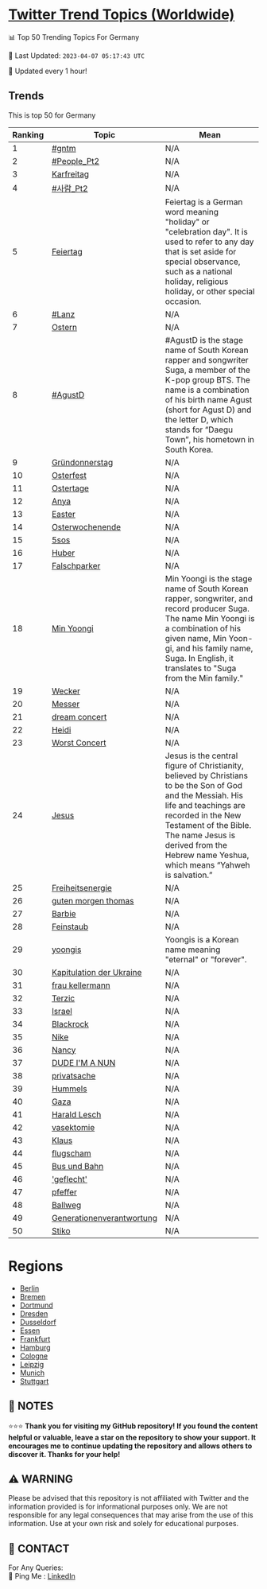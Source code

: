 [Twitter Trend Topics (Worldwide)](https://github.com/ErcinDedeoglu/Twitter-Trend-Topics)
==========


📊 Top 50 Trending Topics For Germany

📆 Last Updated: `2023-04-07 05:17:43 UTC`

🔧 Updated every 1 hour!


## Trends

This is top 50 for Germany

| Ranking | Topic | Mean |
| ------- | ------------ | ------------ |
| 1 | [#gntm](http://twitter.com/search?q=%23gntm) | N/A |
| 2 | [#People_Pt2](http://twitter.com/search?q=%23People_Pt2) | N/A |
| 3 | [Karfreitag](http://twitter.com/search?q=Karfreitag) | N/A |
| 4 | [#사람_Pt2](http://twitter.com/search?q=%23%ec%82%ac%eb%9e%8c_Pt2) | N/A |
| 5 | [Feiertag](http://twitter.com/search?q=Feiertag) | Feiertag is a German word meaning "holiday" or "celebration day". It is used to refer to any day that is set aside for special observance, such as a national holiday, religious holiday, or other special occasion. |
| 6 | [#Lanz](http://twitter.com/search?q=%23Lanz) | N/A |
| 7 | [Ostern](http://twitter.com/search?q=Ostern) | N/A |
| 8 | [#AgustD](http://twitter.com/search?q=%23AgustD) | #AgustD is the stage name of South Korean rapper and songwriter Suga, a member of the K-pop group BTS. The name is a combination of his birth name Agust (short for Agust D) and the letter D, which stands for “Daegu Town”, his hometown in South Korea. |
| 9 | [Gründonnerstag](http://twitter.com/search?q=Gr%c3%bcndonnerstag) | N/A |
| 10 | [Osterfest](http://twitter.com/search?q=Osterfest) | N/A |
| 11 | [Ostertage](http://twitter.com/search?q=Ostertage) | N/A |
| 12 | [Anya](http://twitter.com/search?q=Anya) | N/A |
| 13 | [Easter](http://twitter.com/search?q=Easter) | N/A |
| 14 | [Osterwochenende](http://twitter.com/search?q=Osterwochenende) | N/A |
| 15 | [5sos](http://twitter.com/search?q=5sos) | N/A |
| 16 | [Huber](http://twitter.com/search?q=Huber) | N/A |
| 17 | [Falschparker](http://twitter.com/search?q=Falschparker) | N/A |
| 18 | [Min Yoongi](http://twitter.com/search?q=Min+Yoongi) | Min Yoongi is the stage name of South Korean rapper, songwriter, and record producer Suga. The name Min Yoongi is a combination of his given name, Min Yoon-gi, and his family name, Suga. In English, it translates to "Suga from the Min family." |
| 19 | [Wecker](http://twitter.com/search?q=Wecker) | N/A |
| 20 | [Messer](http://twitter.com/search?q=Messer) | N/A |
| 21 | [dream concert](http://twitter.com/search?q=dream+concert) | N/A |
| 22 | [Heidi](http://twitter.com/search?q=Heidi) | N/A |
| 23 | [Worst Concert](http://twitter.com/search?q=Worst+Concert) | N/A |
| 24 | [Jesus](http://twitter.com/search?q=Jesus) | Jesus is the central figure of Christianity, believed by Christians to be the Son of God and the Messiah. His life and teachings are recorded in the New Testament of the Bible. The name Jesus is derived from the Hebrew name Yeshua, which means “Yahweh is salvation.” |
| 25 | [Freiheitsenergie](http://twitter.com/search?q=Freiheitsenergie) | N/A |
| 26 | [guten morgen thomas](http://twitter.com/search?q=guten+morgen+thomas) | N/A |
| 27 | [Barbie](http://twitter.com/search?q=Barbie) | N/A |
| 28 | [Feinstaub](http://twitter.com/search?q=Feinstaub) | N/A |
| 29 | [yoongis](http://twitter.com/search?q=yoongis) | Yoongis is a Korean name meaning "eternal" or "forever". |
| 30 | [Kapitulation der Ukraine](http://twitter.com/search?q=Kapitulation+der+Ukraine) | N/A |
| 31 | [frau kellermann](http://twitter.com/search?q=frau+kellermann) | N/A |
| 32 | [Terzic](http://twitter.com/search?q=Terzic) | N/A |
| 33 | [Israel](http://twitter.com/search?q=Israel) | N/A |
| 34 | [Blackrock](http://twitter.com/search?q=Blackrock) | N/A |
| 35 | [Nike](http://twitter.com/search?q=Nike) | N/A |
| 36 | [Nancy](http://twitter.com/search?q=Nancy) | N/A |
| 37 | [DUDE I'M A NUN](http://twitter.com/search?q=DUDE+I%27M+A+NUN) | N/A |
| 38 | [privatsache](http://twitter.com/search?q=privatsache) | N/A |
| 39 | [Hummels](http://twitter.com/search?q=Hummels) | N/A |
| 40 | [Gaza](http://twitter.com/search?q=Gaza) | N/A |
| 41 | [Harald Lesch](http://twitter.com/search?q=Harald+Lesch) | N/A |
| 42 | [vasektomie](http://twitter.com/search?q=vasektomie) | N/A |
| 43 | [Klaus](http://twitter.com/search?q=Klaus) | N/A |
| 44 | [flugscham](http://twitter.com/search?q=flugscham) | N/A |
| 45 | [Bus und Bahn](http://twitter.com/search?q=Bus+und+Bahn) | N/A |
| 46 | ['geflecht'](http://twitter.com/search?q=%27geflecht%27) | N/A |
| 47 | [pfeffer](http://twitter.com/search?q=pfeffer) | N/A |
| 48 | [Ballweg](http://twitter.com/search?q=Ballweg) | N/A |
| 49 | [Generationenverantwortung](http://twitter.com/search?q=Generationenverantwortung) | N/A |
| 50 | [Stiko](http://twitter.com/search?q=Stiko) | N/A |



# Regions

* [Berlin](</Germany/Berlin.md>)
* [Bremen](</Germany/Bremen.md>)
* [Dortmund](</Germany/Dortmund.md>)
* [Dresden](</Germany/Dresden.md>)
* [Dusseldorf](</Germany/Dusseldorf.md>)
* [Essen](</Germany/Essen.md>)
* [Frankfurt](</Germany/Frankfurt.md>)
* [Hamburg](</Germany/Hamburg.md>)
* [Cologne](</Germany/Cologne.md>)
* [Leipzig](</Germany/Leipzig.md>)
* [Munich](</Germany/Munich.md>)
* [Stuttgart](</Germany/Stuttgart.md>)



## 📝 NOTES

⭐⭐⭐ **Thank you for visiting my GitHub repository! If you found the content helpful or valuable, leave a star on the repository to show your support. It encourages me to continue updating the repository and allows others to discover it. Thanks for your help!**


## ⚠️ WARNING

Please be advised that this repository is not affiliated with Twitter and the information provided is for informational purposes only. We are not responsible for any legal consequences that may arise from the use of this information. Use at your own risk and solely for educational purposes.


## 📨 CONTACT

 For Any Queries:  
            🏓 Ping Me : [LinkedIn](https://www.linkedin.com/in/ercindedeoglu/)
